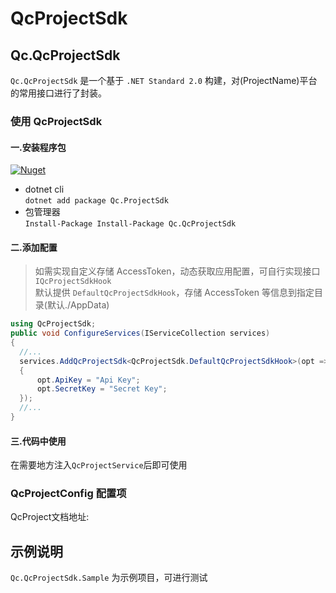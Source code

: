 # QcProjectSdk

## Qc.QcProjectSdk

`Qc.QcProjectSdk` 是一个基于 `.NET Standard 2.0` 构建，对(ProjectName)平台的常用接口进行了封装。


### 使用 QcProjectSdk


#### 一.安装程序包

[![Nuget](https://img.shields.io/nuget/v/Qc.QcProjectSdk)](https://www.nuget.org/packages/Qc.QcProjectSdk/)

- dotnet cli  
  `dotnet add package Qc.ProjectSdk`
- 包管理器  
  `Install-Package Install-Package Qc.QcProjectSdk`

#### 二.添加配置

> 如需实现自定义存储 AccessToken，动态获取应用配置，可自行实现接口 `IQcProjectSdkHook`  
> 默认提供 `DefaultQcProjectSdkHook`，存储 AccessToken 等信息到指定目录(默认./AppData)

```cs
using QcProjectSdk;
public void ConfigureServices(IServiceCollection services)
{
  //...
  services.AddQcProjectSdk<QcProjectSdk.DefaultQcProjectSdkHook>(opt =>
  {
      opt.ApiKey = "Api Key";
      opt.SecretKey = "Secret Key";
  });
  //...
}
```

#### 三.代码中使用

在需要地方注入`QcProjectService`后即可使用

### QcProjectConfig 配置项

QcProject文档地址: 

## 示例说明

`Qc.QcProjectSdk.Sample` 为示例项目，可进行测试
